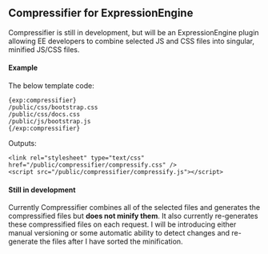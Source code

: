 ## Compressifier for ExpressionEngine
Compressifier is still in development, but will be an ExpressionEngine plugin allowing EE developers to combine selected JS and CSS files into singular, minified JS/CSS files.

#### Example
The below template code:

    {exp:compressifier}
    /public/css/bootstrap.css
    /public/css/docs.css
    /public/js/bootstrap.js
    {/exp:compressifier}
    
Outputs:

    <link rel="stylesheet" type="text/css" href="/public/compressifier/compressify.css" />
    <script src="/public/compressifier/compressify.js"></script>
    
    
#### Still in development
Currently Compressifier combines all of the selected files and generates the compressified files but **does not minify them**. It also currently re-generates these compressified files on each request. I will be introducing either manual versioning or some automatic ability to detect changes and re-generate the files after I have sorted the minification.
